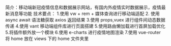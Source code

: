 简介：移动端新冠疫情信息和数据展示网站，有国内外疫情实时数据展示，疫情最新消息等功能
技术要点： 1.使用 vw + rem + 媒体查询进行移动端适配 2. 使用 async await 语法糖获取 axios 返回结果 3.使用 props,vuex 进行组件间动态数据传递 4.使用 vant 移动端组件库进行页面搭建 5.使用路由懒加载进行首屏加载优化 5.将插件额外放一个模块 6.使用 e-charts 进行疫情地图渲染 7.使用 vue-router 将 home 放在 views 下的 home 文件夹里
